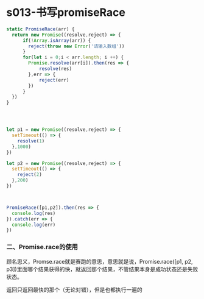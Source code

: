 # s013-书写promiseRace

```js
static PromiseRace(arr) {
  return new Promise((resolve,reject) => {
      if(!Array.isArray(arr)) {
        reject(throw new Error('请输入数组'))
      }
      for(let i = 0;i < arr.length; i ++) {
        Promise.resolve(arr[i]).then(res => {
            resolve(res)
        },err => {
            reject(err)
        })
      }
  })
}




let p1 = new Promise((resolve,reject) => {
  setTimeout(() => {
    resolve(1)
  },1000)
})

let p2 = new Promise((resolve,reject) => {
  setTimeout(() => {
    reject(2)
  },200)
})



PromiseRace([p1,p2]).then(res => {
  console.log(res)
}).catch(err => {
  console.log(err)
})

```

### 二、Promise.race的使用
顾名思义，Promse.race就是赛跑的意思，意思就是说，Promise.race([p1, p2, p3])里面哪个结果获得的快，就返回那个结果，不管结果本身是成功状态还是失败状态。


返回只返回最快的那个（无论对错），但是也都执行一遍的
